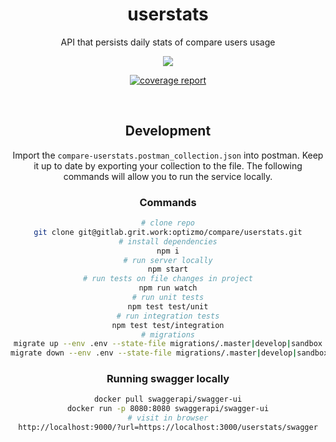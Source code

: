 <div align="center">

<h1>userstats</h1>
<p>API that persists daily stats of compare users usage</p>

<a href="https://gitlab.grit.work/optizmo/compare/userstats/commits/master"><img  src="https://gitlab.grit.work/optizmo/compare/userstats/badges/master/pipeline.svg" /></a>


<a href="https://gitlab.grit.work/optizmo/compare/userstats/commits/master"><img alt="coverage report" src="https://gitlab.grit.work/optizmo/compare/userstats/badges/master/coverage.svg" /></a>

<p>&nbsp;</p>

## Development
Import the `compare-userstats.postman_collection.json` into postman. Keep it up to date by exporting your collection to the file.
The following commands will allow you to run the service locally.  

### Commands
```bash
# clone repo
git clone git@gitlab.grit.work:optizmo/compare/userstats.git
# install dependencies
npm i
# run server locally
npm start
# run tests on file changes in project
npm run watch
# run unit tests
npm test test/unit
# run integration tests
npm test test/integration
# migrations
migrate up --env .env --state-file migrations/.master|develop|sandbox
migrate down --env .env --state-file migrations/.master|develop|sandbox
```

### Running swagger locally

```bash
docker pull swaggerapi/swagger-ui
docker run -p 8080:8080 swaggerapi/swagger-ui
# visit in browser
http://localhost:9000/?url=https://localhost:3000/userstats/swagger
```
